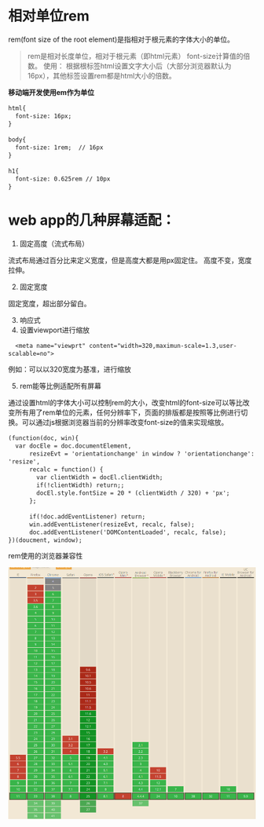 # 相对单位rem

rem(font size of the root element)是指相对于根元素的字体大小的单位。

> rem是相对长度单位，相对于根元素（即html元素） font-size计算值的倍数。
> 使用： 根据根标签html设置文字大小后（大部分浏览器默认为16px），其他标签设置rem都是html大小的倍数。

**移动端开发使用em作为单位**

```
html{
  font-size: 16px;
}

body{
  font-size: 1rem;  // 16px
}

h1{
  font-size: 0.625rem // 10px
}
```

# web app的几种屏幕适配：

1. 固定高度（流式布局）

流式布局通过百分比来定义宽度，但是高度大都是用px固定住。 高度不变，宽度拉伸。

2. 固定宽度

固定宽度，超出部分留白。

3. 响应式
4. 设置viewport进行缩放

```
  <meta name="viewprt" content="width=320,maximun-scale=1.3,user-scalable=no">
```

例如：可以以320宽度为基准，进行缩放

5. rem能等比例适配所有屏幕

通过设置html的字体大小可以控制rem的大小，改变html的font-size可以等比改变所有用了rem单位的元素，任何分辨率下，页面的排版都是按照等比例进行切换。可以通过js根据浏览器当前的分辨率改变font-size的值来实现缩放。

```
(function(doc, win){
  var docEle = doc.documentElement,
      resizeEvt = 'orientationchange' in window ? 'orientationchange': 'resize',
      recalc = function() {
        var clientWidth = docEl.clientWidth;
        if(!clientWidth) return;;
        docEl.style.fontSize = 20 * (clientWidth / 320) + 'px';
      };

      if(!doc.addEventListener) return;
      win.addEventListener(resizeEvt, recalc, false);
      doc.addEventListener('DOMContentLoaded', recalc, false);
})(doucment, window);
```

rem使用的浏览器兼容性

![](images/1418894538.png)
